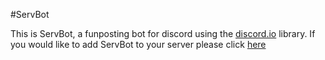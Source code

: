 #ServBot

This is ServBot, a funposting bot for discord using the <a href="https://github.com/izy521/discord.io">discord.io</a> library.  If you would like to add ServBot to your server please click <a href="https://discordapp.com/oauth2/authorize?&client_id=284394204010905600&scope=bot&permissions=3072">here</a>